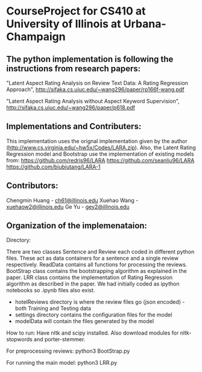 # CourseProject for CS410 at University of Illinois at Urbana-Champaign

## The python implementation is following the instructions from research papers:

"Latent Aspect Rating Analysis on Review Text Data: A Rating Regression Approach", 
http://sifaka.cs.uiuc.edu/~wang296/paper/rp166f-wang.pdf

"Latent Aspect Rating Analysis without Aspect Keyword Supervision",
http://sifaka.cs.uiuc.edu/~wang296/paper/p618.pdf

## Implementations and Contributers:

This implementation uses the orignal implementation given by the author (http://www.cs.virginia.edu/~hw5x/Codes/LARA.zip).
Also, the Latent Rating Regression model and Bootstrap use the implementation of existing models from:
https://github.com/redris96/LARA
https://github.com/seanliu96/LARA
https://github.com/biubiutang/LARA-1

## Contributors:
Chengmin Huang - ch61@illinois.edu
Xuehao Wang - xuehaow2@illinois.edu
Ge Yu - gey2@illinois.edu

## Organization of the implemenataion:

Directory:

There are two classes Sentence and Review each coded in different python files. These act as data containers for a sentence and a single review respectively. 
ReadData contains all functions for processing the reviews. BootStrap class contains the bootstrapping algorithm as explained in the paper. LRR class contains the implementation of Rating Regression algorithm as described in the paper. 
We had initially coded as ipython notebooks so .ipynb files also exist.
* hotelReviews directory is where the review files go (json encoded) - both Training and Testing data
* settings directory contains the configuration files for the model
* modelData will contain the files generated by the model

How to run:
Have nltk and scipy installed. Also download modules for nltk-stopwords and porter-stemmer. 

For preprocessing reviews:
python3 BootStrap.py

For running the main model:
python3 LRR.py
